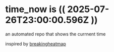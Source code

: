 # time_now is (( 2025-07-26T23:00:00.596Z ))

an automated repo that shows the currnent time

inspired by [breakingheatmap](https://github.com/breakingheatmap/breakingheatmap)